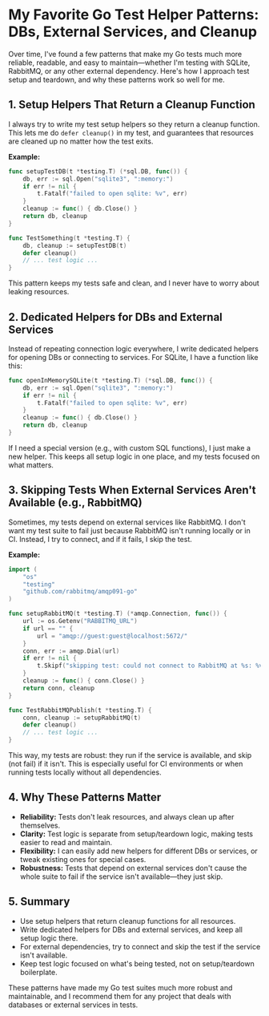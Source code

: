 # My Favorite Go Test Helper Patterns: DBs, External Services, and Cleanup

Over time, I've found a few patterns that make my Go tests much more reliable, readable, and easy to maintain—whether I'm testing with SQLite, RabbitMQ, or any other external dependency. Here's how I approach test setup and teardown, and why these patterns work so well for me.

## 1. Setup Helpers That Return a Cleanup Function

I always try to write my test setup helpers so they return a cleanup function. This lets me do `defer cleanup()` in my test, and guarantees that resources are cleaned up no matter how the test exits.

**Example:**
```go
func setupTestDB(t *testing.T) (*sql.DB, func()) {
    db, err := sql.Open("sqlite3", ":memory:")
    if err != nil {
        t.Fatalf("failed to open sqlite: %v", err)
    }
    cleanup := func() { db.Close() }
    return db, cleanup
}

func TestSomething(t *testing.T) {
    db, cleanup := setupTestDB(t)
    defer cleanup()
    // ... test logic ...
}
```

This pattern keeps my tests safe and clean, and I never have to worry about leaking resources.

## 2. Dedicated Helpers for DBs and External Services

Instead of repeating connection logic everywhere, I write dedicated helpers for opening DBs or connecting to services. For SQLite, I have a function like this:

```go
func openInMemorySQLite(t *testing.T) (*sql.DB, func()) {
    db, err := sql.Open("sqlite3", ":memory:")
    if err != nil {
        t.Fatalf("failed to open sqlite: %v", err)
    }
    cleanup := func() { db.Close() }
    return db, cleanup
}
```

If I need a special version (e.g., with custom SQL functions), I just make a new helper. This keeps all setup logic in one place, and my tests focused on what matters.

## 3. Skipping Tests When External Services Aren't Available (e.g., RabbitMQ)

Sometimes, my tests depend on external services like RabbitMQ. I don't want my test suite to fail just because RabbitMQ isn't running locally or in CI. Instead, I try to connect, and if it fails, I skip the test.

**Example:**
```go
import (
    "os"
    "testing"
    "github.com/rabbitmq/amqp091-go"
)

func setupRabbitMQ(t *testing.T) (*amqp.Connection, func()) {
    url := os.Getenv("RABBITMQ_URL")
    if url == "" {
        url = "amqp://guest:guest@localhost:5672/"
    }
    conn, err := amqp.Dial(url)
    if err != nil {
        t.Skipf("skipping test: could not connect to RabbitMQ at %s: %v", url, err)
    }
    cleanup := func() { conn.Close() }
    return conn, cleanup
}

func TestRabbitMQPublish(t *testing.T) {
    conn, cleanup := setupRabbitMQ(t)
    defer cleanup()
    // ... test logic ...
}
```

This way, my tests are robust: they run if the service is available, and skip (not fail) if it isn't. This is especially useful for CI environments or when running tests locally without all dependencies.

## 4. Why These Patterns Matter

- **Reliability:** Tests don't leak resources, and always clean up after themselves.
- **Clarity:** Test logic is separate from setup/teardown logic, making tests easier to read and maintain.
- **Flexibility:** I can easily add new helpers for different DBs or services, or tweak existing ones for special cases.
- **Robustness:** Tests that depend on external services don't cause the whole suite to fail if the service isn't available—they just skip.

## 5. Summary

- Use setup helpers that return cleanup functions for all resources.
- Write dedicated helpers for DBs and external services, and keep all setup logic there.
- For external dependencies, try to connect and skip the test if the service isn't available.
- Keep test logic focused on what's being tested, not on setup/teardown boilerplate.

These patterns have made my Go test suites much more robust and maintainable, and I recommend them for any project that deals with databases or external services in tests. 